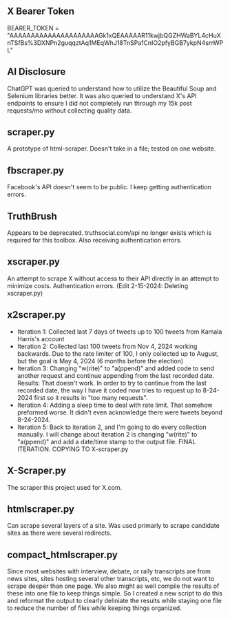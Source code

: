 ## X Bearer Token 
BEARER_TOKEN = "AAAAAAAAAAAAAAAAAAAAAGk1xQEAAAAAR11kwjbQGZHWaBYL4cHuXnTSfBs%3DXNPn2guqqztAq1MEqWhJ18TnSPafCnIO2pfyBGB7ykpN4smWPL"

## AI Disclosure
ChatGPT was queried to understand how to utilize the Beautiful Soup and Selenium libraries better. It was also queried to understand X's API endpoints to ensure I did not completely run through my 15k post requests/mo without collecting quality data.

## scraper.py
A prototype of html-scraper. Doesn't take in a file; tested on one website. 

## fbscraper.py
Facebook's API doesn't seem to be public. I keep getting authentication errors. 

## TruthBrush
Appears to be deprecated. truthsocial.com/api no longer exists which is required for this toolbox. Also receiving authentication errors. 

## xscraper.py 
An attempt to scrape X without access to their API directly in an attempt to minimize costs. Authentication errors. 
(Edit 2-15-2024: Deleting xscraper.py)

## x2scraper.py
- Iteration 1: Collected last 7 days of tweets up to 100 tweets from Kamala Harris's account
- Iteration 2: Collected last 100 tweets from Nov 4, 2024 working backwards. Due to the rate limiter of 100, I only collected up to August, but the goal is May 4, 2024 (6 months before the election)
- Iteration 3: Changing "w(rite)" to "a(ppend)" and added code to send another request and continue appending from the last recorded date. Results: That doesn't work. In order to try to continue from the last recorded date, the way I have it coded now tries to request up to 8-24-2024 first so it results in "too many requests". 
- Iteration 4: Adding a sleep time to deal with rate limit. That somehow preformed worse. It didn't even acknowledge there were tweets beyond 8-24-2024. 
- Iteration 5: Back to iteration 2, and I'm going to do every collection manually. I will change about iteration 2 is changing "w(rite)" to "a(ppend)" and add a date/time stamp to the output file. FINAL ITERATION. COPYING TO X-scraper.py 

## X-Scraper.py
The scraper this project used for X.com. 

## htmlscraper.py
Can scrape several layers of a site. Was used primarly to scrape candidate sites as there were several redirects.

## compact_htmlscraper.py
Since most websites with interview, debate, or rally transcripts are from news sites, sites hosting several other transcripts, etc, we do not want to scrape deeper than one page. We also might as well compile the results of these into one file to keep things simple. So I created a new script to do this and reformat the output to clearly deliniate the results while staying one file to reduce the number of files while keeping things organized.



